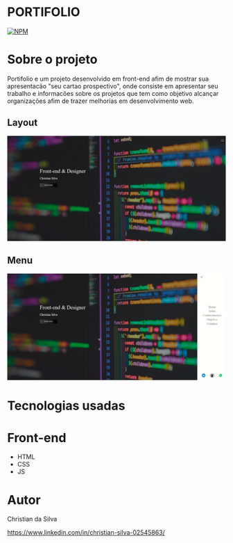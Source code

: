 # PORTIFOLIO
[![NPM](https://img.shields.io/npm/l/react)](https://github.com/chrnah/PORTIFOLIO/blob/main/LICENSE)

# Sobre o projeto

Portifolio e um projeto desenvolvido em front-end afim de mostrar sua apresentacão "seu cartao prospectivo", onde consiste em apresentar seu trabalho e informacões sobre os projetos que tem como objetivo alcançar organizações afim de trazer melhorias em desenvolvimento web.

## Layout
![PORTIFOLIO](https://github.com/chrnah/PORTIFOLIO/blob/main/port1.png)
## Menu
![PORTIFOLIO](https://github.com/chrnah/PORTIFOLIO/blob/main/port2.png)


# Tecnologias usadas 
# Front-end
- HTML
- CSS
- JS

# Autor 
Christian da Silva

https://www.linkedin.com/in/christian-silva-02545863/
